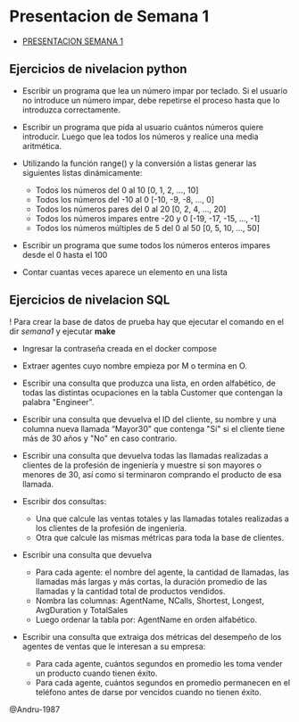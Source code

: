 # Presentacion de Semana 1
- [PRESENTACION SEMANA 1](https://docs.google.com/presentation/d/e/2PACX-1vQ7JARGDMCqXjWKVzAV7q6qv8Ofduki4csklvaQ51tbH7btkXdVEh-djuWCd1okWw/pub?start=false&loop=false&delayms=3000)


## Ejercicios de nivelacion python
- Escribir un programa que lea un número impar por teclado. Si el usuario no introduce un número impar, debe repetirse el proceso hasta que lo introduzca correctamente.

- Escribir un programa que pida al usuario cuántos números quiere introducir. Luego que lea todos los números y realice una media aritmética.

- Utilizando la función range() y la conversión a listas generar las siguientes listas dinámicamente:
    * Todos los números del 0 al 10 [0, 1, 2, ..., 10]
    * Todos los números del -10 al 0 [-10, -9, -8, ..., 0]
    * Todos los números pares del 0 al 20 [0, 2, 4, ..., 20]
    * Todos los números impares entre -20 y 0 [-19, -17, -15, ..., -1]
    * Todos los números múltiples de 5 del 0 al 50 [0, 5, 10, ..., 50]

- Escribir un programa que sume todos los números enteros impares desde el 0 hasta el 100

- Contar cuantas veces aparece un elemento en una lista

## Ejercicios de nivelacion SQL
! Para crear la base de datos de prueba hay que ejecutar el comando en el dir _semana1_ y ejecutar **make**
* Ingresar la contraseña creada en el docker compose

- Extraer agentes cuyo nombre empieza por M o termina en O.
- Escribir una consulta que produzca una lista, en orden alfabético, de todas las distintas ocupaciones en la tabla Customer que contengan la palabra "Engineer".
- Escribir una consulta que devuelva el ID del cliente, su nombre y una columna 
nueva llamada “Mayor30” que contenga "Sí" si el cliente tiene más de 30 años y "No" en caso contrario.
- Escribir una consulta que devuelva todas las llamadas realizadas a clientes de la 
profesión de ingeniería y muestre si son mayores o menores de 30, así como si terminaron comprando el producto de esa llamada.
- Escribir dos consultas: 

    * Una que calcule las ventas totales y las llamadas totales realizadas a los clientes de la profesión de ingeniería.
    * Otra que calcule las mismas métricas para toda la base de clientes.
- Escribir una consulta que devuelva 
    * Para cada agente: el nombre del agente, la cantidad de llamadas, las llamadas más largas y más cortas, la duración promedio de las llamadas y la cantidad total de productos vendidos. 
    * Nombra las columnas: AgentName, NCalls, Shortest, Longest, AvgDuration y TotalSales
    * Luego ordenar la tabla por: AgentName en orden alfabético.
- Escribir una consulta que extraiga dos métricas del desempeño de los agentes de ventas que le interesan a su empresa: 
    * Para cada agente, cuántos segundos en promedio les toma vender un producto cuando tienen éxito.
    * Para cada agente, cuántos segundos en promedio permanecen en el teléfono antes de darse por vencidos cuando no tienen éxito.

@Andru-1987